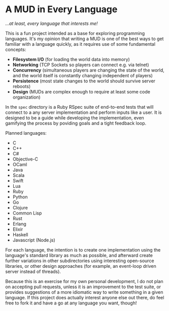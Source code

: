 # A MUD in Every Language

_...at least, every language that interests me!_

This is a fun project intended as a base for exploring programming languages.
It's my opinion that writing a MUD is one of the best ways to get familiar with
a language quickly, as it requires use of some fundamental concepts:

  * **Filesystem I/O** (for loading the world data into memory)
  * **Networking** (TCP Sockets so players can connect e.g. via telnet)
  * **Concurrency** (simultaneous players are changing the state of the world,
    and the world itself is constantly changing independent of players)
  * **Persistence** (most state changes to the world should survive server reboots)
  * **Design** (MUDs are complex enough to require at least some code organization)

In the `spec` directory is a Ruby RSpec suite of end-to-end tests that will
connect to a any server implementation and perform inputs like a user. It is
designed to be a guide while developing the implementation, even gamifying the
process by poviding goals and a tight feedback loop.

Planned languages:

  * C
  * C++
  * C#
  * Objective-C
  * OCaml
  * Java
  * Scala
  * Swift
  * Lua
  * Ruby
  * Python
  * Go
  * Clojure
  * Common Lisp
  * Rust
  * Erlang
  * Elixir
  * Haskell
  * Javascript (Node.js)

For each language, the intention is to create one implementation using the
language's standard library as much as possible, and afterward create further
variations in other subdirectories using interesting open-source libraries, or
other design approaches (for example, an event-loop driven server instead of
threads).

Because this is an exercise for my own personal development, I do not plan on
accepting pull requests, unless it is an improvement to the test suite, or
provides suggestions of a more idiomatic way to write something in a given
language. If this project does actually interest anyone else out there, do feel
free to fork it and have a go at any language you want, though!
